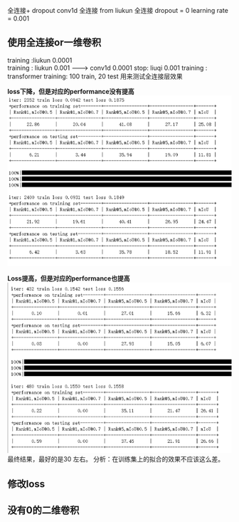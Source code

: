全连接+ dropout
conv1d
全连接 from liukun
全连接 dropout = 0
learning rate = 0.001

## 使用全连接or一维卷积
training :liukun 0.0001    
training : liukun  0.001  ---> conv1d 0.0001
stop: liuqi 0.001
training : transformer
training: 100 train, 20 test  用来测试全连接层效果


**loss下降，但是对应的performance没有提高**
![mlp](https://raw.githubusercontent.com/LIUQI-creat/pic/main/20221028154001.png)

**Loss提高，但是对应的performance也提高**
![](https://raw.githubusercontent.com/LIUQI-creat/pic/main/20221028155221.png)
最终结果，最好的是30 左右。
分析：在训练集上的拟合的效果不应该这么差。

## 修改loss


##  没有0的二维卷积


<!--stackedit_data:
eyJoaXN0b3J5IjpbLTkwMTg0MzQ5NywzMDk0OTM0MSwtMTkwOT
YzNjAyOCwtMTUwOTYxNTg5NSw4OTg2OTM0NTEsLTg0MDQ5Mzcz
Nl19
-->